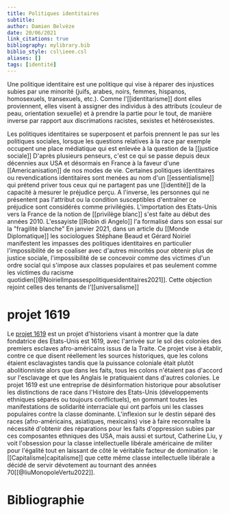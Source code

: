 ```yaml
---
title: Politiques identitaires
subtitle:
author: Damien Belvèze
date: 20/06/2021
link_citations: true
bibliography: mylibrary.bib
biblio_style: csl\ieee.csl
aliases: []
tags: [identité]
---
```



Une politique identitaire est une politique qui vise à réparer des injustices subies par une minorité (juifs, arabes, noirs, femmes, hispanos, homosexuels, transexuels, etc.). Comme l'[[identitarisme]] dont elles proviennent, elles visent à assigner des individus à des attributs (couleur de peau, orientation sexuelle) et à prendre la partie pour le tout, de manière inverse par rapport aux discrimations racistes, sexistes et hétérosexistes. 

Les politiques identitaires se superposent et parfois prennent le pas sur les politiques sociales, lorsque les questions relatives à la race par exemple occupent une place médiatique qui est enlevée à la question de la [[justice sociale]]
D'après plusieurs penseurs, c'est ce qui se passe depuis deux décennies aux USA et désormais en France à la faveur d'une [[Americanisation]] de nos modes de vie.
Certaines politiques identitaires ou revendications identitaires sont menées au nom d'un [[essentialisme]] qui prétend priver tous ceux qui ne partagent pas une [[identité]] de la capacité à mesurer le préjudice perçu. A l'inverse, les personnes qui ne présentent pas l'attribut ou la condition susceptibles d'entraîner ce préjudice sont considérés comme privilégiés. L'importation des Etats-Unis vers la France de la notion de [[privilège blanc]] s'est faite au début des années 2010. L'essayiste [[Robin di Angelo]] l'a formalisé dans son essai sur la "fragilité blanche"
En janvier 2021, dans un article du [[Monde Diplomatique]] les sociologues Stéphane Beaud et Gérard Noiriel manifestent les impasses des politiques identitaires en particulier l'impossibilité de se coaliser avec d'autres minorités pour obtenir plus de justice sociale, l'impossibilité de se concevoir comme des victimes d'un ordre social qui s'impose aux classes populaires et pas seulement comme les victimes du racisme quotidien[[@NoirielImpassespolitiquesidentitaires2021]]. Cette objection rejoint celles des tenants de l'[[universalisme]]

# projet 1619

Le [projet 1619](https://en.wikipedia.org/wiki/The_1619_Project) est un projet d'historiens visant à montrer que la date fondatrice des Etats-Unis est 1619, avec l'arrivée sur le sol des colonies des premiers esclaves afro-américains issus de la Traite. Ce projet vise à établir, contre ce que disent réellement les sources historiques, que les colons étaient esclavagistes tandis que la puissance coloniale était plutôt abolitionniste alors que dans les faits, tous les colons n'étaient pas d'accord sur l'esclavage et que les Anglais le pratiquaient dans d'autres colonies. 
Le projet 1619 est une entreprise de désinformation historique pour absolutiser les distinctions de race dans l'Histoire des Etats-Unis (développements ethniques séparés ou toujours conflictuels), en gommant toutes les manifestations de solidarité interraciale qui ont parfois uni les classes populaires contre la classe dominante. 
L'inflexion sur le destin séparé des races (afro-américains, asiatiques, mexicains) vise à faire reconnaître la nécessité d'obtenir des réparations pour les faits d'oppression subies par ces composantes ethniques des USA, mais aussi et surtout, Catherine Liu, y voit l'obsession pour la classe intellectuelle libérale américaine de militer pour l'égalité tout en laissant de côté le véritable facteur de domination : le [[Capitalisme|capitalisme]] que cette même classe intellectuelle libérale a décidé de servir dévotement au tournant des années 70[[@liuMonopoleVertu2022]]. 


# Bibliographie

